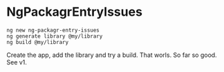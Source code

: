 # NgPackagrEntryIssues

```
ng new ng-packagr-entry-issues
ng generate library @my/library
ng build @my/library
```
Create the app, add the library and try a build.
That worls. So far so good. See v1.
